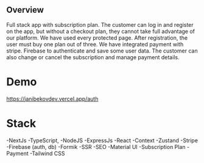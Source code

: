 ## Overview

Full stack app with subscription plan. The customer can log in and register on the app, but without a checkout plan, they cannot take full advantage of our platform. We have used every protected page. After registration, the user must buy one plan out of three. We have integrated payment with stripe. Firebase to authenticate and save some user data. The customer can also change or cancel the subscription and manage payment details.


# Demo

https://janibekovdev.vercel.app/auth
# Stack
-NextJs
-TypeScript,
-NodeJS
-ExpressJs
-React
-Context
-Zustand
-Stripe
-Firebase (auth, db)
-Formik
-SSR
-SEO
-Material UI
-Subscription Plan
-Payment 
-Tailwind CSS
